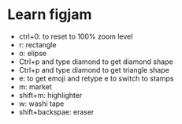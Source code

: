 # Learn figjam

- ctrl+0: to reset to 100% zoom level
- r: rectangle
- o: elipse
- Ctrl+p and type diamond to get diamond shape
- Ctrl+p and type diamond to get triangle shape
- e: to get emoji and retype e to switch to stamps
- m: market
- shift+m: highlighter
- w: washi tape
- shift+backspae: eraser
